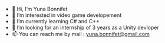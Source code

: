 - 👋 Hi, I’m Yuna Bonnifet
- 👀 I’m interested in video game developement
- 🌱 I’m currently learning C# and C++
- 💞️ I’m looking for an internship of 3 years as a Unity devloper
- 📫 You can reach me by mail : yuna.bonnifet@gmail.com

<!---
Yuna-Fr/Yuna-Fr is a ✨ special ✨ repository because its `README.md` (this file) appears on your GitHub profile.
You can click the Preview link to take a look at your changes.
--->
